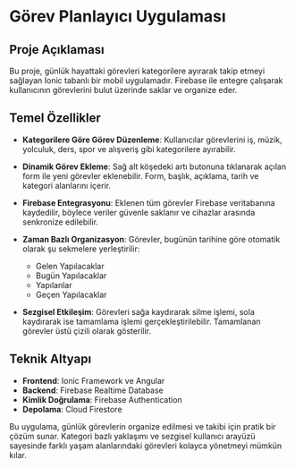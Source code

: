 # Görev Planlayıcı Uygulaması

## Proje Açıklaması

Bu proje, günlük hayattaki görevleri kategorilere ayırarak takip etmeyi sağlayan Ionic tabanlı bir mobil uygulamadır. Firebase ile entegre çalışarak kullanıcının görevlerini bulut üzerinde saklar ve organize eder.

## Temel Özellikler

- **Kategorilere Göre Görev Düzenleme**: Kullanıcılar görevlerini iş, müzik, yolculuk, ders, spor ve alışveriş gibi kategorilere ayırabilir.

- **Dinamik Görev Ekleme**: Sağ alt köşedeki artı butonuna tıklanarak açılan form ile yeni görevler eklenebilir. Form, başlık, açıklama, tarih ve kategori alanlarını içerir.

- **Firebase Entegrasyonu**: Eklenen tüm görevler Firebase veritabanına kaydedilir, böylece veriler güvenle saklanır ve cihazlar arasında senkronize edilebilir.

- **Zaman Bazlı Organizasyon**: Görevler, bugünün tarihine göre otomatik olarak şu sekmelere yerleştirilir:
    - Gelen Yapılacaklar
    - Bugün Yapılacaklar
    - Yapılanlar
    - Geçen Yapılacaklar

- **Sezgisel Etkileşim**: Görevleri sağa kaydırarak silme işlemi, sola kaydırarak ise tamamlama işlemi gerçekleştirilebilir. Tamamlanan görevler üstü çizili olarak gösterilir.

## Teknik Altyapı

- **Frontend**: Ionic Framework ve Angular
- **Backend**: Firebase Realtime Database
- **Kimlik Doğrulama**: Firebase Authentication
- **Depolama**: Cloud Firestore

Bu uygulama, günlük görevlerin organize edilmesi ve takibi için pratik bir çözüm sunar. Kategori bazlı yaklaşımı ve sezgisel kullanıcı arayüzü sayesinde farklı yaşam alanlarındaki görevleri kolayca yönetmeyi mümkün kılar.